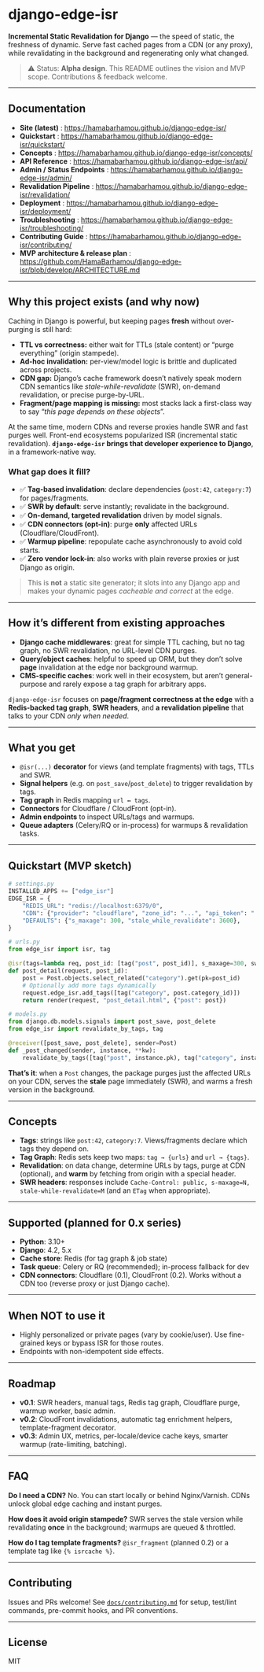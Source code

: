 # django-edge-isr

**Incremental Static Revalidation for Django** — the speed of static, the freshness of dynamic. Serve fast cached pages from a CDN (or any proxy), while revalidating in the background and regenerating only what changed.

> ⚠️ Status: **Alpha design**. This README outlines the vision and MVP scope. Contributions & feedback welcome.

---

## Documentation

- **Site (latest)** : https://hamabarhamou.github.io/django-edge-isr/
- **Quickstart** : https://hamabarhamou.github.io/django-edge-isr/quickstart/
- **Concepts** : https://hamabarhamou.github.io/django-edge-isr/concepts/
- **API Reference** : https://hamabarhamou.github.io/django-edge-isr/api/
- **Admin / Status Endpoints** : https://hamabarhamou.github.io/django-edge-isr/admin/
- **Revalidation Pipeline** : https://hamabarhamou.github.io/django-edge-isr/revalidation/
- **Deployment** : https://hamabarhamou.github.io/django-edge-isr/deployment/
- **Troubleshooting** : https://hamabarhamou.github.io/django-edge-isr/troubleshooting/
- **Contributing Guide** : https://hamabarhamou.github.io/django-edge-isr/contributing/
- **MVP architecture & release plan** : https://github.com/HamaBarhamou/django-edge-isr/blob/develop/ARCHITECTURE.md


---

## Why this project exists (and why now)

Caching in Django is powerful, but keeping pages **fresh** without over-purging is still hard:

- **TTL vs correctness:** either wait for TTLs (stale content) or “purge everything” (origin stampede).
- **Ad-hoc invalidation:** per-view/model logic is brittle and duplicated across projects.
- **CDN gap:** Django’s cache framework doesn’t natively speak modern CDN semantics
  like _stale-while-revalidate_ (SWR), on-demand revalidation, or precise purge-by-URL.
- **Fragment/page mapping is missing:** most stacks lack a first-class way to say “_this page depends on these objects_”.

At the same time, modern CDNs and reverse proxies handle SWR and fast purges well. Front-end ecosystems popularized ISR (incremental static revalidation). **`django-edge-isr` brings that developer experience to Django**, in a framework-native way.

### What gap does it fill?

- ✅ **Tag-based invalidation**: declare dependencies (`post:42`, `category:7`) for pages/fragments.
- ✅ **SWR by default**: serve instantly; revalidate in the background.
- ✅ **On-demand, targeted revalidation** driven by model signals.
- ✅ **CDN connectors (opt-in)**: purge **only** affected URLs (Cloudflare/CloudFront).
- ✅ **Warmup pipeline**: repopulate cache asynchronously to avoid cold starts.
- ✅ **Zero vendor lock-in**: also works with plain reverse proxies or just Django as origin.

> This is **not** a static site generator; it slots into any Django app and makes your dynamic pages _cacheable and correct_ at the edge.

---

## How it’s different from existing approaches

- **Django cache middlewares**: great for simple TTL caching, but no tag graph, no SWR revalidation, no URL-level CDN purges.
- **Query/object caches**: helpful to speed up ORM, but they don’t solve **page** invalidation at the edge nor background warmup.
- **CMS-specific caches**: work well in their ecosystem, but aren’t general-purpose and rarely expose a tag graph for arbitrary apps.

`django-edge-isr` focuses on **page/fragment correctness at the edge** with a **Redis-backed tag graph**, **SWR headers**, and **a revalidation pipeline** that talks to your CDN _only when needed_.

---

## What you get

- `@isr(...)` **decorator** for views (and template fragments) with tags, TTLs and SWR.
- **Signal helpers** (e.g. on `post_save`/`post_delete`) to trigger revalidation by tags.
- **Tag graph** in Redis mapping `url ↔ tags`.
- **Connectors** for Cloudflare / CloudFront (opt-in).
- **Admin endpoints** to inspect URLs/tags and warmups.
- **Queue adapters** (Celery/RQ or in-process) for warmups & revalidation tasks.

---

## Quickstart (MVP sketch)

```python
# settings.py
INSTALLED_APPS += ["edge_isr"]
EDGE_ISR = {
    "REDIS_URL": "redis://localhost:6379/0",
    "CDN": {"provider": "cloudflare", "zone_id": "...", "api_token": "..."},
    "DEFAULTS": {"s_maxage": 300, "stale_while_revalidate": 3600},
}
````

```python
# urls.py
from edge_isr import isr, tag

@isr(tags=lambda req, post_id: [tag("post", post_id)], s_maxage=300, swr=3600)
def post_detail(request, post_id):
    post = Post.objects.select_related("category").get(pk=post_id)
    # Optionally add more tags dynamically
    request.edge_isr.add_tags([tag("category", post.category_id)])
    return render(request, "post_detail.html", {"post": post})
```

```python
# models.py
from django.db.models.signals import post_save, post_delete
from edge_isr import revalidate_by_tags, tag

@receiver([post_save, post_delete], sender=Post)
def _post_changed(sender, instance, **kw):
    revalidate_by_tags([tag("post", instance.pk), tag("category", instance.category_id)])
```

**That’s it**: when a `Post` changes, the package purges just the affected URLs on your CDN, serves the **stale** page immediately (SWR), and warms a fresh version in the background.

---

## Concepts

* **Tags**: strings like `post:42`, `category:7`. Views/fragments declare which tags they depend on.
* **Tag Graph**: Redis sets keep two maps: `tag → {urls}` and `url → {tags}`.
* **Revalidation**: on data change, determine URLs by tags, purge at CDN (optional), and **warm** by fetching from origin with a special header.
* **SWR headers**: responses include `Cache-Control: public, s-maxage=N, stale-while-revalidate=M` (and an `ETag` when appropriate).

---

## Supported (planned for 0.x series)

* **Python**: 3.10+
* **Django**: 4.2, 5.x
* **Cache store**: Redis (for tag graph & job state)
* **Task queue**: Celery or RQ (recommended); in-process fallback for dev
* **CDN connectors**: Cloudflare (0.1), CloudFront (0.2). Works without a CDN too (reverse proxy or just Django cache).

---

## When NOT to use it

* Highly personalized or private pages (vary by cookie/user). Use fine-grained keys or bypass ISR for those routes.
* Endpoints with non-idempotent side effects.

---

## Roadmap

* **v0.1**: SWR headers, manual tags, Redis tag graph, Cloudflare purge, warmup worker, basic admin.
* **v0.2**: CloudFront invalidations, automatic tag enrichment helpers, template-fragment decorator.
* **v0.3**: Admin UX, metrics, per-locale/device cache keys, smarter warmup (rate-limiting, batching).

---

## FAQ

**Do I need a CDN?**
No. You can start locally or behind Nginx/Varnish. CDNs unlock global edge caching and instant purges.

**How does it avoid origin stampede?**
SWR serves the stale version while revalidating **once** in the background; warmups are queued & throttled.

**How do I tag template fragments?**
`@isr_fragment` (planned 0.2) or a template tag like `{% isrcache %}`.

---

## Contributing

Issues and PRs welcome! See [`docs/contributing.md`](./docs/contributing.md) for setup, test/lint commands, pre-commit hooks, and PR conventions.

---

## License

MIT
